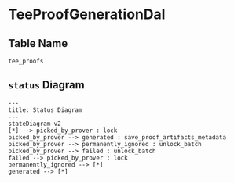 # TeeProofGenerationDal

## Table Name

`tee_proofs`

## `status` Diagram

```mermaid
---
title: Status Diagram
---
stateDiagram-v2
[*] --> picked_by_prover : lock
picked_by_prover --> generated : save_proof_artifacts_metadata
picked_by_prover --> permanently_ignored : unlock_batch
picked_by_prover --> failed : unlock_batch
failed --> picked_by_prover : lock
permanently_ignored --> [*]
generated --> [*]
```
